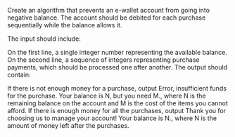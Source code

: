 Create an algorithm that prevents an e-wallet account from going into negative balance. The account should be debited for each purchase sequentially while the balance allows it.

The input should include:

On the first line, a single integer number representing the available balance.
On the second line, a sequence of integers representing purchase payments, which should be processed one after another.
The output should contain:

If there is not enough money for a purchase, output Error, insufficient funds for the purchase. Your balance is N, but you need M., where N is the remaining balance on the account and M is the cost of the items you cannot afford.
If there is enough money for all the purchases, output Thank you for choosing us to manage your account! Your balance is N., where N is the amount of money left after the purchases.
